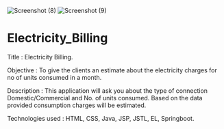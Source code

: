 ![Screenshot (8)](https://user-images.githubusercontent.com/110471357/184890809-07f1ad44-75e0-431e-8414-b7563d3385b6.png)
![Screenshot (9)](https://user-images.githubusercontent.com/110471357/184890819-74dec2fd-f97d-4952-b531-cbf20031d4f0.png)
# Electricity_Billing

Title : Electricity Billing.

Objective : To give the clients an estimate about the electricity charges for no of units consumed in a month.

Description : This application will ask you about the type of connection Domestic/Commercial and No. of units consumed. Based on the data provided consumption charges will be estimated.

Technologies used : HTML, CSS, Java, JSP, JSTL, EL, Springboot.
